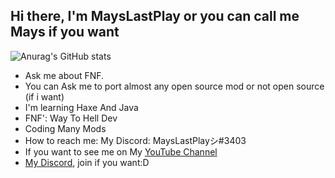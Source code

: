## Hi there, I'm MaysLastPlay or you can call me Mays if you want

![Anurag's GitHub stats](https://github-readme-stats.vercel.app/api?username=MaysLastPlayGithub&show_icons=true&theme=minimal)

- Ask me about FNF. 
- You can Ask me to port almost any open source mod or not open source (if i want)
- I'm learning Haxe And Java
- FNF': Way To Hell Dev
- Coding Many Mods 
- How to reach me: My Discord: MaysLastPlayシ#3403 
- If you want to see me on My [YouTube Channel](https://youtube.com/c/MaysLastPlay0)
- [My Discord](https://discord.gg/UeKQMrzKas), join if you want:D

